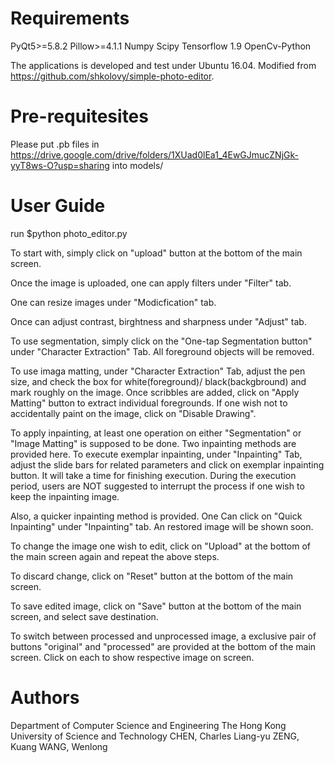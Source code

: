 # Requirements

PyQt5>=5.8.2
Pillow>=4.1.1 
Numpy
Scipy
Tensorflow 1.9
OpenCv-Python

The applications is developed and test under Ubuntu 16.04.
Modified from https://github.com/shkolovy/simple-photo-editor.


# Pre-requitesites

Please put .pb files in https://drive.google.com/drive/folders/1XUad0lEa1_4EwGJmucZNjGk-yyT8ws-O?usp=sharing into models/

# User Guide

run $python photo_editor.py 

To start with, simply click on "upload" button at the bottom of the main screen.

Once the image is uploaded, one can apply filters under "Filter" tab.

One can resize images under "Modicfication" tab.

Once can adjust contrast, birghtness and sharpness under "Adjust" tab.

To use segmentation, simply click on the "One-tap Segmentation button" under "Character Extraction" Tab. All foreground objects will be removed.

To use imaga matting, under "Character Extraction" Tab, adjust the pen size, and check the box for white(foreground)/ black(backgbround) and mark roughly on the image. Once scribbles are added, click on "Apply Matting" button to extract individual foregrounds. If one wish not to accidentally paint on the image, click on "Disable Drawing".

To apply inpainting, at least one operation on either "Segmentation" or "Image Matting" is supposed to be done. Two inpainting methods are provided here. To execute exemplar inpainting, under "Inpainting" Tab, adjust the slide bars for related parameters and click on exemplar inpainting button. It will take a time for finishing execution. During the execution period, users are NOT suggested to interrupt the process if one wish to keep the inpainting image. 

Also, a quicker inpainting method is provided. One Can click on "Quick Inpainting" under "Inpainting" tab. An restored image will be shown soon.

To change the image one wish to edit, click on "Upload" at the bottom of the main screen again and repeat the above steps.

To discard change, click on "Reset" button at the bottom of the main screen.

To save edited image, click on "Save" button at the bottom of the main screen, and select save destination.

To switch between processed and unprocessed image, a exclusive pair of buttons "original" and "processed" are provided at the bottom of the main screen. Click on each to show respective image on screen.


# Authors
Department of Computer Science and Engineering
The Hong Kong University of Science and Technology
CHEN, Charles Liang-yu
ZENG, Kuang
WANG, Wenlong
